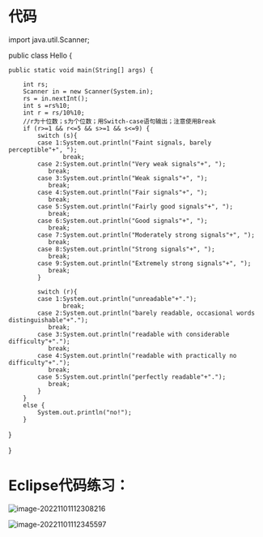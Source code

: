 # 代码

import java.util.Scanner;

public class Hello {
	

	public static void main(String[] args) {
		
		int rs;
		Scanner in = new Scanner(System.in);
		rs = in.nextInt();
		int s =rs%10;
		int r = rs/10%10;
		//r为十位数；s为个位数；用Switch-case语句输出；注意使用Break
		if (r>=1 && r<=5 && s>=1 && s<=9) {
			switch (s){
			case 1:System.out.println("Faint signals, barely perceptible"+", ");
			       break;
			case 2:System.out.println("Very weak signals"+", ");
		       break;    
			case 3:System.out.println("Weak signals"+", ");
		       break;
			case 4:System.out.println("Fair signals"+", ");
		       break;
			case 5:System.out.println("Fairly good signals"+", ");
		       break;
			case 6:System.out.println("Good signals"+", ");
		       break;
			case 7:System.out.println("Moderately strong signals"+", ");
		       break;
			case 8:System.out.println("Strong signals"+", ");
		       break;
			case 9:System.out.println("Extremely strong signals"+", ");
		       break;
			}
			
			switch (r){
			case 1:System.out.println("unreadable"+".");
			       break;
			case 2:System.out.println("barely readable, occasional words distinguishable"+".");
		       break;    
			case 3:System.out.println("readable with considerable difficulty"+".");
		       break;
			case 4:System.out.println("readable with practically no difficulty"+".");
		       break;
			case 5:System.out.println("perfectly readable"+".");
		       break;
			}
		}
		else {
			System.out.println("no!");
		}

   }
	
}



# Eclipse代码练习：

![image-20221101112308216](C:\Users\ruiya\AppData\Roaming\Typora\typora-user-images\image-20221101112308216.png)

![image-20221101112345597](C:\Users\ruiya\AppData\Roaming\Typora\typora-user-images\image-20221101112345597.png)

